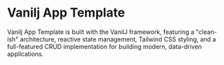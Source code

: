 # Vanilj App Template
Vanilj App Template is built with the VanilJ framework, featuring a "clean-ish" architecture, reactive state management, Tailwind CSS styling, and a full-featured CRUD implementation for building modern, data-driven applications.
